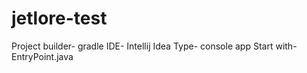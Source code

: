 # jetlore-test

Project builder- gradle
IDE- Intellij Idea
Type- console app
Start with- EntryPoint.java
